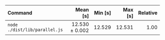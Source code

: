 | Command | Mean [s] | Min [s] | Max [s] | Relative |
|:---|---:|---:|---:|---:|
| `node ./dist/lib/parallel.js` | 12.530 ± 0.002 | 12.529 | 12.531 | 1.00 |
